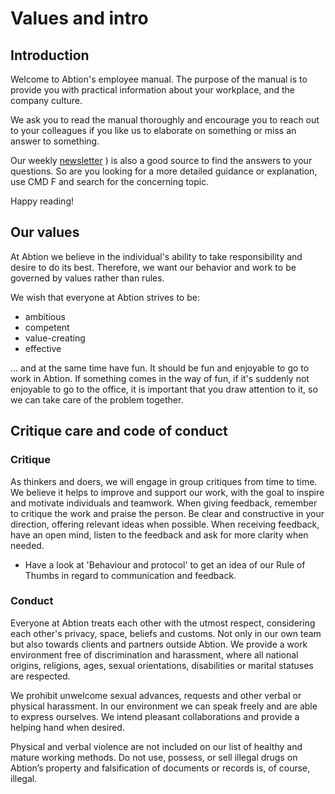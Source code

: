 # Values and intro

## Introduction
Welcome to Abtion's employee manual. The purpose of the manual is to provide you with practical information about your workplace, and the company culture.

We ask you to read the manual thoroughly and encourage you to reach out to your colleagues if you like us to elaborate on something or miss an answer to something. 

Our weekly [newsletter](https://abtion.io/)
) is also a good source to find the answers to your questions. So are you looking for a more detailed guidance or explanation, use CMD F and search for the concerning topic.

Happy reading!

## Our values
At Abtion we believe in the individual's ability to take responsibility and desire to do its best. Therefore, we want our behavior and work to be governed by values rather than rules. 

We wish that everyone at Abtion strives to be:

- ambitious
- competent
- value-creating
- effective

… and at the same time have fun. 
It should be fun and enjoyable to go to work in Abtion. If something comes in the way of fun, if it's suddenly not enjoyable to go to the office, it is important that you draw attention to it, so we can take care of the problem together.

## Critique care and code of conduct

### Critique

As thinkers and doers, we will engage in group critiques from time to time. We believe it helps to improve and support our work, with the goal to inspire and motivate individuals and teamwork. When giving feedback, remember to critique the work and praise the person. Be clear and constructive in your direction, offering relevant ideas when possible. When receiving feedback, have an open mind, listen to the feedback and ask for more clarity when needed.

- Have a look at 'Behaviour and protocol' to get an idea of our Rule of Thumbs in regard to communication and feedback. 

### Conduct

Everyone at Abtion treats each other with the utmost respect, considering each other's privacy, space, beliefs and customs. Not only in our own team but also towards clients and partners outside Abtion. We provide a work environment free of discrimination and harassment, where all national origins, religions, ages, sexual orientations, disabilities or marital statuses are respected. 

We prohibit unwelcome sexual advances, requests and other verbal or physical harassment. In our environment we can speak freely and are able to express ourselves. We intend pleasant collaborations and provide a helping hand when desired. 

Physical and verbal violence are not included on our list of healthy and mature working methods. 
Do not use, possess, or sell illegal drugs on Abtion’s property and falsification of documents or records is, of course, illegal.

